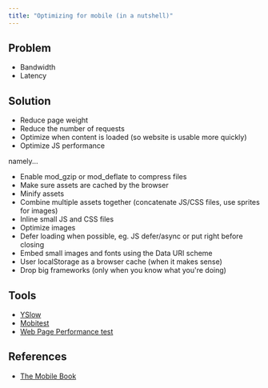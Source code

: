 ```yaml
---
title: "Optimizing for mobile (in a nutshell)"
---
```


Problem
-------

* Bandwidth
* Latency

Solution
--------

* Reduce page weight
* Reduce the number of requests
* Optimize when content is loaded (so website is usable more quickly)
* Optimize JS performance

namely...

* Enable mod_gzip or mod_deflate to compress files
* Make sure assets are cached by the browser
* Minify assets
* Combine multiple assets together (concatenate JS/CSS files, use sprites for images)
* Inline small JS and CSS files
* Optimize images
* Defer loading when possible, eg. JS defer/async or put right before closing </body>
* Embed small images and fonts using the Data URI scheme
* User localStorage as a browser cache (when it makes sense)
* Drop big frameworks (only when you know what you're doing)

Tools
-----

* [YSlow](http://yslow.org/)
* [Mobitest](http://mobitest.akamai.com/)
* [Web Page Performance test](http://www.webpagetest.org/)

References
----------

* [The Mobile Book](https://shop.smashingmagazine.com/products/the-mobile-book-deluxe-bundle)
